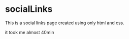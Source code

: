# socialLinks

This is a social links page created using only html and css.

it took me almost 40min